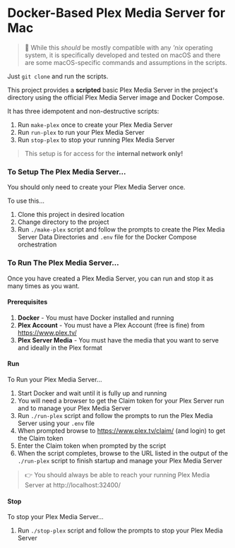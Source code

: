 # Docker-Based Plex Media Server for Mac
> 	:apple: While this _should_ be mostly compatible with any _'nix_
> operating system, it is specifically developed and tested on macOS
> and there are some macOS-specific commands and assumptions in the
> scripts.

Just `git clone` and run the scripts.

This project provides a **scripted** basic Plex Media Server
in the project's directory using the official Plex Media Server
image and Docker Compose.

It has three idempotent and non-destructive scripts:
  1. Run `make-plex` once to create your Plex Media Server
  2. Run `run-plex` to run your Plex Media Server
  3. Run `stop-plex` to stop your running Plex Media Server

> This setup is for access for the **internal network only!**

### To Setup The Plex Media Server...
You should only need to create your Plex Media Server once.

To use this...
  1. Clone this project in desired location
  2. Change directory to the project
  3. Run `./make-plex` script and follow the prompts
     to create the Plex Media Server Data Directories
     and `.env` file for the Docker Compose orchestration

### To Run The Plex Media Server...
Once you have created a Plex Media Server, you can run and stop
it as many times as you want.

#### Prerequisites
  1. **Docker**  - You must have Docker installed
     and running
  2. **Plex Account** - You must have a Plex Account
     (free is fine) from https://www.plex.tv/
  3. **Plex Server Media** - You must have the media
     that you want to serve and ideally in the Plex format

#### Run
To Run your Plex Media Server...
  1. Start Docker and wait until it is fully up and running
  2. You will need a browser to get the Claim token for your
     Plex Server run and to manage your Plex Media Server
  3. Run `./run-plex` script and follow the prompts
     to run the Plex Media Server using your `.env` file
  4. When prompted browse to https://www.plex.tv/claim/ (and login)
     to get the Claim token
  5. Enter the Claim token when prompted by the script
  6. When the script completes, browse to the URL listed
     in the output of the `./run-plex` script to finish startup
     and manage your Plex Media Server

> :point_right: You should always be able to reach your running
> Plex Media Server at http://localhost:32400/

#### Stop
To stop your Plex Media Server...
  1. Run `./stop-plex` script and follow the prompts
     to stop your Plex Media Server

